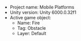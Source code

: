 <!-- UNITY CODE ASSIST INSTRUCTIONS START -->
- Project name: Mobile Platforms
- Unity version: Unity 6000.0.32f1
- Active game object:
  - Name: Fire
  - Tag: Obstacle
  - Layer: Default
<!-- UNITY CODE ASSIST INSTRUCTIONS END -->